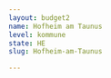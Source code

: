 ```yaml
---
layout: budget2
name: Hofheim am Taunus
level: kommune
state: HE
slug: Hofheim-am-Taunus

---
```



